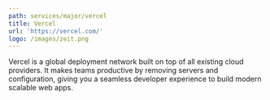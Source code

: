 ```yaml
---
path: services/major/vercel
title: Vercel
url: 'https://vercel.com/'
logo: /images/zeit.png
---
```

Vercel is a global deployment network built on top of all existing cloud providers. It makes teams productive by removing servers and configuration, giving you a seamless developer experience to build modern scalable web apps.
